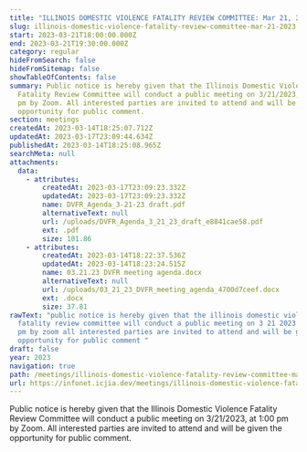 ```yaml
---
title: "ILLINOIS DOMESTIC VIOLENCE FATALITY REVIEW COMMITTEE: Mar 21, 2023"
slug: illinois-domestic-violence-fatality-review-committee-mar-21-2023
start: 2023-03-21T18:00:00.000Z
end: 2023-03-21T19:30:00.000Z
category: regular
hideFromSearch: false
hideFromSitemap: false
showTableOfContents: false
summary: Public notice is hereby given that the Illinois Domestic Violence
  Fatality Review Committee will conduct a public meeting on 3/21/2023, at 1:00
  pm by Zoom. All interested parties are invited to attend and will be given the
  opportunity for public comment.
section: meetings
createdAt: 2023-03-14T18:25:07.712Z
updatedAt: 2023-03-17T23:09:44.634Z
publishedAt: 2023-03-14T18:25:08.965Z
searchMeta: null
attachments:
  data:
    - attributes:
        createdAt: 2023-03-17T23:09:23.332Z
        updatedAt: 2023-03-17T23:09:23.332Z
        name: DVFR_Agenda_3-21-23 draft.pdf
        alternativeText: null
        url: /uploads/DVFR_Agenda_3_21_23_draft_e8841cae58.pdf
        ext: .pdf
        size: 101.86
    - attributes:
        createdAt: 2023-03-14T18:22:37.536Z
        updatedAt: 2023-03-14T18:23:24.515Z
        name: 03.21.23 DVFR meeting agenda.docx
        alternativeText: null
        url: /uploads/03_21_23_DVFR_meeting_agenda_4700d7ceef.docx
        ext: .docx
        size: 37.81
rawText: "public notice is hereby given that the illinois domestic violence
  fatality review committee will conduct a public meeting on 3 21 2023 at 1 00
  pm by zoom all interested parties are invited to attend and will be given the
  opportunity for public comment "
draft: false
year: 2023
navigation: true
path: /meetings/illinois-domestic-violence-fatality-review-committee-mar-21-2023
url: https://infonet.icjia.dev/meetings/illinois-domestic-violence-fatality-review-committee-mar-21-2023
---
```


Public notice is hereby given that the Illinois Domestic Violence Fatality Review Committee will conduct a public meeting on 3/21/2023, at 1:00 pm by Zoom. All interested parties are invited to attend and will be given the opportunity for public comment.
